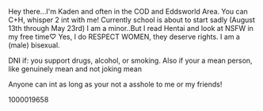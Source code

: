 Hey there...I'm Kaden and often in the COD and Eddsworld Area. You can C+H, whisper 2 int with me!
Currently school is about to start sadly (August 13th through May 23rd)
I am a minor..But I read Hentai and look at NSFW in my free time♡ Yes, I do RESPECT WOMEN, they deserve rights. I am a (male) bisexual.

DNI if: you support drugs, alcohol, or smoking. Also if your a mean person, like genuinely mean and not joking mean

Anyone can int as long as your not a asshole to me or my friends!


1000019658
